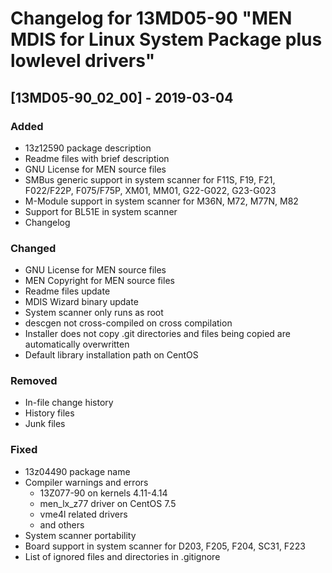 # Changelog for 13MD05-90 "MEN MDIS for Linux System Package plus lowlevel drivers"

## [13MD05-90_02_00] - 2019-03-04

### Added
- 13z12590 package description
- Readme files with brief description
- GNU License for MEN source files
- SMBus generic support in system scanner for F11S, F19, F21, F022/F22P, F075/F75P, XM01, MM01, G22-G022, G23-G023
- M-Module support in system scanner for M36N, M72, M77N, M82
- Support for BL51E in system scanner
- Changelog

### Changed
- GNU License for MEN source files
- MEN Copyright for MEN source files
- Readme files update
- MDIS Wizard binary update
- System scanner only runs as root
- descgen not cross-compiled on cross compilation
- Installer does not copy .git directories and files being copied are automatically overwritten
- Default library installation path on CentOS

### Removed
- In-file change history
- History files
- Junk files

### Fixed
- 13z04490 package name
- Compiler warnings and errors
	- 13Z077-90 on kernels 4.11-4.14
	- men_lx_z77 driver on CentOS 7.5
	- vme4l related drivers
	- and others
- System scanner portability
- Board support in system scanner for D203, F205, F204, SC31, F223
- List of ignored files and directories in .gitignore
